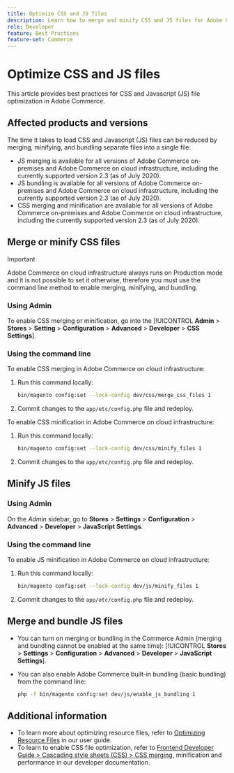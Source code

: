 ```yaml
---
title: Optimize CSS and JS files
description: Learn how to merge and minify CSS and JS files for Adobe Commerce projects using the Admin or command line.
role: Developer
feature: Best Practices
feature-set: Commerce
---
```


# Optimize CSS and JS files

This article provides best practices for CSS and Javascript (JS) file optimization in Adobe Commerce.

## Affected products and versions

The time it takes to load CSS and Javascript (JS) files can be reduced by merging, minifying, and bundling separate files into a single file:

* JS merging is available for all versions of Adobe Commerce on-premises and Adobe Commerce on cloud infrastructure, including the currently supported version 2.3 (as of July 2020).
* JS bundling is available for all versions of Adobe Commerce on-premises and Adobe Commerce on cloud infrastructure, including the currently supported version 2.3 (as of July 2020).
* CSS merging and minification are available for all versions of Adobe Commerce on-premises and Adobe Commerce on cloud infrastructure, including the currently supported version 2.3 (as of July 2020).

## Merge or minify CSS files

>[!IMPORTANT] 
>
>Adobe Commerce on cloud infrastructure always runs on Production mode and it is not possible to set it otherwise, therefore you must use the command line method to enable merging, minifying, and bundling.

### Using Admin

To enable CSS merging or minification, go into the [!UICONTROL **Admin** > **Stores** > **Setting** > **Configuration** > **Advanced** > **Developer** > **CSS Settings**].

### Using the command line

To enable CSS merging in Adobe Commerce on cloud infrastructure:

1. Run this command locally:

   ```bash
   bin/magento config:set --lock-config dev/css/merge_css_files 1
   ```

1. Commit changes to the `app/etc/config.php` file and redeploy.

To enable CSS minification in Adobe Commerce on cloud infrastructure:

1. Run this command locally:

   ```bash
   bin/magento config:set --lock-config dev/css/minify_files 1
   ```

1. Commit changes to the `app/etc/config.php` file and redeploy.

## Minify JS files

### Using Admin

On the *Admin* sidebar, go to **Stores** > **Settings** > **Configuration** > **Advanced** > **Developer** > **JavaScript Settings**.

### Using the command line

To enable JS minification in Adobe Commerce on cloud infrastructure:

1. Run this command locally:

   ```bash
   bin/magento config:set --lock-config dev/js/minify_files 1
   ```

1. Commit changes to the `app/etc/config.php` file and redeploy.

## Merge and bundle JS files

* You can turn on merging or bundling in the Commerce Admin (merging and bundling cannot be enabled at the same time): [!UICONTROL **Stores** > **Settings** > **Configuration** > **Advanced** > **Developer** > **JavaScript Settings**].
* You can also enable Adobe Commerce built-in bundling (basic bundling) from the command line:

   ```bash
   php -f bin/magento config:set dev/js/enable_js_bundling 1
   ```

## Additional information

* To learn more about optimizing resource files, refer to [Optimizing Resource Files](https://docs.magento.com/user-guide/system/file-optimization.html) in our user guide.
* To learn to enable CSS file optimization, refer to [Frontend Developer Guide > Cascading style sheets (CSS) > CSS merging](https://devdocs.magento.com/guides/v2.3/frontend-dev-guide/css-topics/css-overview.html#css-merging-minification-and-performance), minification and performance in our developer documentation.
